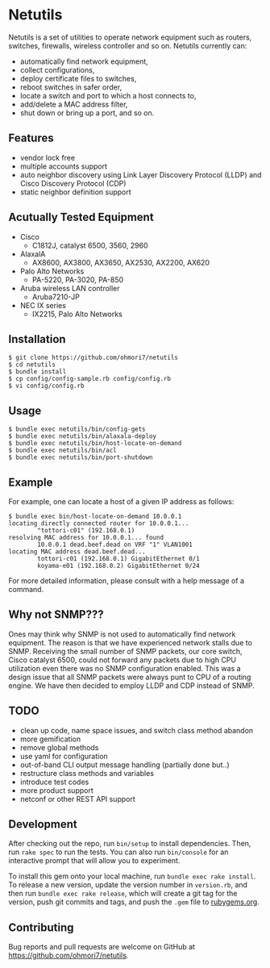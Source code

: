 # Netutils

Netutils is a set of utilities to operate network equipment such as routers, switches, firewalls, wireless controller and so on.
Netutils currently can:
* automatically find network equipment,
* collect configurations,
* deploy certificate files to switches,
* reboot switches in safer order,
* locate a switch and port to which a host connects to,
* add/delete a MAC address filter,
* shut down or bring up a port, and so on.

## Features

* vendor lock free
* multiple accounts support
* auto neighbor discovery using Link Layer Discovery Protocol (LLDP) and Cisco Discovery Protocol (CDP)
* static neighbor definition support

## Acutually Tested Equipment

* Cisco
	* C1812J, catalyst 6500, 3560, 2960
* AlaxalA
	* AX8600, AX3800, AX3650, AX2530, AX2200, AX620
* Palo Alto Networks
	* PA-5220, PA-3020, PA-850
* Aruba wireless LAN controller
	* Aruba7210-JP
* NEC IX series
	* IX2215, Palo Alto Networks 

## Installation

	$ git clone https://github.com/ohmori7/netutils
	$ cd netutils
	$ bundle install
	$ cp config/config-sample.rb config/config.rb
	$ vi config/config.rb

## Usage

	$ bundle exec netutils/bin/config-gets
	$ bundle exec netutils/bin/alaxala-deploy
	$ bundle exec netutils/bin/host-locate-on-demand
	$ bundle exec netutils/bin/acl
	$ bundle exec netutils/bin/port-shutdown

## Example

For example, one can locate a host of a given IP address as follows:

	$ bundle exec bin/host-locate-on-demand 10.0.0.1
	locating directly connected router for 10.0.0.1... 
	        "tottori-c01" (192.168.0.1)
	resolving MAC address for 10.0.0.1... found
	        10.0.0.1 dead.beef.dead on VRF "1" VLAN1001
	locating MAC address dead.beef.dead...
	        tottori-c01 (192.168.0.1) GigabitEthernet 0/1
	        koyama-e01 (192.168.0.2) GigabitEthernet 0/24

For more detailed information, please consult with a help message of a command.

## Why not SNMP???

Ones may think why SNMP is not used to automatically find network equipment.
The reason is that we have experienced network stalls due to SNMP.
Receiving the small number of SNMP packets, our core switch, Cisco catalyst 6500, could not forward any packets due to high CPU utilization even there was no SNMP configuration enabled.
This was a design issue that all SNMP packets were always punt to CPU of a routing engine.
We have then decided to employ LLDP and CDP instead of SNMP.

## TODO

* clean up code, name space issues, and switch class method abandon
* more gemification
* remove global methods
* use yaml for configuration
* out-of-band CLI output message handling (partially done but..)
* restructure class methods and variables
* introduce test codes
* more product support
* netconf or other REST API support

## Development

After checking out the repo, run `bin/setup` to install dependencies. Then, run `rake spec` to run the tests. You can also run `bin/console` for an interactive prompt that will allow you to experiment.

To install this gem onto your local machine, run `bundle exec rake install`. To release a new version, update the version number in `version.rb`, and then run `bundle exec rake release`, which will create a git tag for the version, push git commits and tags, and push the `.gem` file to [rubygems.org](https://rubygems.org).

## Contributing

Bug reports and pull requests are welcome on GitHub at https://github.com/ohmori7/netutils.
